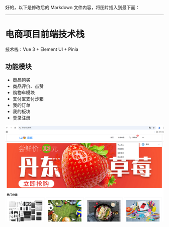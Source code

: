 好的，以下是修改后的 Markdown 文件内容，将图片插入到最下面：

---

# 电商项目前端技术栈

技术栈：Vue 3 + Element UI + Pinia

## 功能模块

- 商品购买  
- 商品评价、点赞  
- 购物车模块  
- 支付宝支付沙箱  
- 我的订单  
- 我的板块  
- 登录注册

![项目截图](https://github.com/lzlzlz666/vue-shop/blob/main/1740559508446.jpg)
